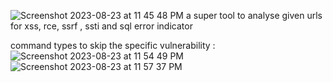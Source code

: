 
![Screenshot 2023-08-23 at 11 45 48 PM](https://github.com/Abhishek-Dirisipo/Ultimate-XSS-Initiator/assets/122773950/23afcc4e-2ad4-4b76-b19e-00413fb38900)
 a super tool to analyse given urls for xss, rce, ssrf , ssti and sql error indicator 

command types to skip the specific vulnerability :
![Screenshot 2023-08-23 at 11 54 49 PM](https://github.com/Abhishek-Dirisipo/Ultimate-XSS-Initiator/assets/122773950/bfb99bcc-a820-4263-80d0-53de5f68fcf6)
![Screenshot 2023-08-23 at 11 57 37 PM](https://github.com/Abhishek-Dirisipo/Ultimate-XSS-Initiator/assets/122773950/fe169fb5-a300-40a1-82f3-06d4a7c05181)
